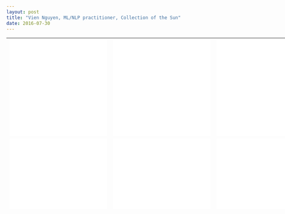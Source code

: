 ```yaml
---
layout: post
title: "Vien Nguyen, ML/NLP practitioner, Collection of the Sun"
date: 2016-07-30
---
```

<!--
<p align = "justify">
I went on vacation with my sisters. The weather was fantastic. We went to the beach on the first day, the waves were soft and the sea water was warm, people around were polite. We were bathing in the sea for more than one hour, it was super nice. The next day we have viewed a splendid sunrise. It was super to sit in the balcony, watching the sun emerging little by little. I felt like I was in an infinite space, there was just the sounds of the waves, the splendour of the sunrise.
</p>
-->

<table align = "center" border = "0" style = "width: 900px; height: 450px;" cellpadding="0px" cellspacing = "5px">
	<tr>
		<td>
			<iframe src="//www.eyeem.com/embed/p/90230832/320/270" width="256" height ="256" frameborder="0" scrolling="no" allowtransparency="true"> </iframe>
		</td>
		<td>
			<iframe src="//www.eyeem.com/embed/p/90245584/320/270" width="256" height ="256" frameborder="0" scrolling="no" allowtransparency="true"> </iframe>
		</td>
		<td>
			<iframe src="//www.eyeem.com/embed/p/90230326/320/270" width="256" height ="256" frameborder="0" scrolling="no" allowtransparency="true"> </iframe>
		</td>
		<td>
			<iframe src="//www.eyeem.com/embed/p/89606028/320/270" width="256" height ="256" frameborder="0" scrolling="no" allowtransparency="true"> </iframe>
		</td>
	</tr>
	<tr>
		<td>
			<iframe src="//www.eyeem.com/embed/p/89605849/320/270" width="256" height ="256" frameborder="0" scrolling="no" allowtransparency="true"> </iframe>
		</td>
		<td>
			<iframe src="//www.eyeem.com/embed/p/89101963/320/296" width="256" height ="256" frameborder="0" scrolling="no" allowtransparency="true"> </iframe>
		</td>
		<td>
			<iframe src="//www.eyeem.com/embed/p/89101854/320/296" width="256" height ="256" frameborder="0" scrolling="no" allowtransparency="true"> </iframe>
		</td>
		<td>
			<iframe src="//www.eyeem.com/embed/p/89078648/320/296" width="256" height ="256" frameborder="0" scrolling="no" allowtransparency="true"> </iframe>
		</td>
	</tr>
	<tr>
		<td>
			<iframe src="//www.eyeem.com/embed/p/89007840/320/372" width="256" height="256" frameborder="0" scrolling="no" allowtransparency="true"> </iframe>
		</td>
		<td>
			<iframe src="//www.eyeem.com/embed/p/88944811/320/302" width="256" height="256" frameborder="0" scrolling="no" allowtransparency="true"> </iframe>
		</td>
		<td>
			<iframe src="//www.eyeem.com/embed/p/88826612/320/296" width="256" height ="256" frameborder="0" scrolling="no" allowtransparency="true"> </iframe>
		</td>
		<td>
			<iframe src="//www.eyeem.com/embed/p/88826573/320/296" width="256" height ="256" frameborder="0" scrolling="no" allowtransparency="true"> </iframe>
		</td>
	</tr>
	<tr>
		<td>
			<iframe src="//www.eyeem.com/embed/p/88735192/320/296" width="256" height ="256" frameborder="0" scrolling="no" allowtransparency="true"> </iframe>
		</td>
		<td>
			<iframe src="//www.eyeem.com/embed/p/88735155/320/296" width="256" height ="256" frameborder="0" scrolling="no" allowtransparency="true"> </iframe>
		</td>
		<td>
			<iframe src="//www.eyeem.com/embed/p/88717112/320/296" width="256" height ="256" frameborder="0" scrolling="no" allowtransparency="true"> </iframe>
		</td>
		<td>
			<iframe src="//www.eyeem.com/embed/p/88629321/320/270" width="256" height ="256" frameborder="0" scrolling="no" allowtransparency="true"> </iframe>
		</td>
	</tr>
	<tr>
		<td>
			<iframe src="//www.eyeem.com/embed/p/88629209/320/296" width="256" height ="256" frameborder="0" scrolling="no" allowtransparency="true"> </iframe>
		</td>
		<td>
			<iframe src="//www.eyeem.com/embed/p/88507594/320/296" width="256" height ="256" frameborder="0" scrolling="no" allowtransparency="true"> </iframe>
		</td>
		<td>
			<iframe src="//www.eyeem.com/embed/p/88449104/320/296" width="256" height ="256" frameborder="0" scrolling="no" allowtransparency="true"> </iframe>
		</td>
		<td>
			<iframe src="//www.eyeem.com/embed/p/88314694/320/270" width="256" height ="256" frameborder="0" scrolling="no" allowtransparency="true"> </iframe>
		</td>
	</tr>
	<tr>
		<td>
			<iframe src="//www.eyeem.com/embed/p/88289903/320/270" width="256" height ="256" frameborder="0" scrolling="no" allowtransparency="true"> </iframe>
		</td>
		<td>
			<iframe src="//www.eyeem.com/embed/p/88223890/320/270" width="256" height ="256" frameborder="0" scrolling="no" allowtransparency="true"> </iframe>
		</td>
		<td>
			<iframe src="//www.eyeem.com/embed/p/88165951/320/296" width="256" height ="256" frameborder="0" scrolling="no" allowtransparency="true"> </iframe>
		</td>
		<td>
			<iframe src="//www.eyeem.com/embed/p/88163242/320/270" width="256" height ="256" frameborder="0" scrolling="no" allowtransparency="true"> </iframe>
		</td>
	</tr>
</table>

<div>
<script>
  (function(i,s,o,g,r,a,m){i['GoogleAnalyticsObject']=r;i[r]=i[r]||function(){
  (i[r].q=i[r].q||[]).push(arguments)},i[r].l=1*new Date();a=s.createElement(o),
  m=s.getElementsByTagName(o)[0];a.async=1;a.src=g;m.parentNode.insertBefore(a,m)
  })(window,document,'script','https://www.google-analytics.com/analytics.js','ga');

  ga('create', 'UA-77434616-1', 'auto');
  ga('send', 'pageview');

</script>
</div>